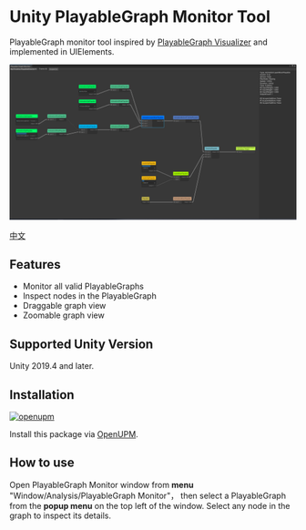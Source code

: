# Unity PlayableGraph Monitor Tool

PlayableGraph monitor tool inspired by [PlayableGraph Visualizer](https://github.com/Unity-Technologies/graph-visualizer) and implemented in UIElements.

![PlayableGraph Monitor](./Documents~/imgs/img_sample_playablegraph_monitor.png)

[中文](./README_CN.md)

## Features

- Monitor all valid PlayableGraphs
- Inspect nodes in the PlayableGraph
- Draggable graph view
- Zoomable graph view

## Supported Unity Version

Unity 2019.4 and later.

## Installation

[![openupm](https://img.shields.io/npm/v/com.greenbamboogames.playablegraphmonitor?label=openupm&registry_uri=https://package.openupm.com)](https://openupm.com/packages/com.greenbamboogames.playablegraphmonitor/) 

Install this package via [OpenUPM](https://openupm.com/packages/com.greenbamboogames.playablegraphmonitor/).

## How to use

Open PlayableGraph Monitor window from **menu** "Window/Analysis/PlayableGraph Monitor"，
then select a PlayableGraph from the **popup menu** on the top left of the window.
Select any node in the graph to inspect its details.
